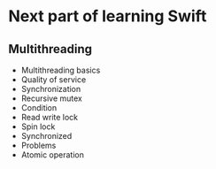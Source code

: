 # Next part of learning Swift
## Multithreading 

* Multithreading basics
* Quality of service
* Synchronization
* Recursive mutex
* Condition
* Read write lock
* Spin lock
* Synchronized
* Problems
* Atomic operation
